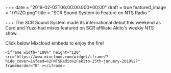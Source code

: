 +++
date = "2019-02-02T06:00:00.000+00:00"
draft = true
featured_image = "/YUZO.png"
title = "SCR Sound System to Feature on NTS Radio  "

+++
The SCR Sound System made its international debut this weekend as Curd and Yuzo had mixes featured on SCR affiliate Akito's weekly NTS show.

Click below Mixcloud embeds to enjoy the fire!

    <iframe width="100%" height="120" src="https://www.mixcloud.com/widget/iframe/?hide_cover=1&feed=%2FNTSRadio%2Fakito-25th-january-2019%2F" frameborder="0" ></iframe>